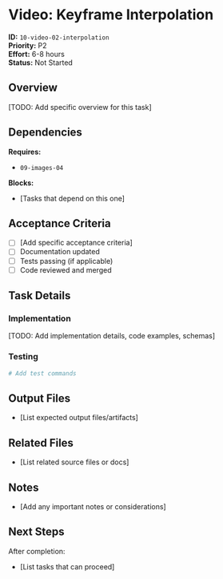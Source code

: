 # Video: Keyframe Interpolation

**ID:** `10-video-02-interpolation`  
**Priority:** P2  
**Effort:** 6-8 hours  
**Status:** Not Started

## Overview

[TODO: Add specific overview for this task]

## Dependencies

**Requires:**
- `09-images-04`

**Blocks:**
- [Tasks that depend on this one]

## Acceptance Criteria

- [ ] [Add specific acceptance criteria]
- [ ] Documentation updated
- [ ] Tests passing (if applicable)
- [ ] Code reviewed and merged

## Task Details

### Implementation

[TODO: Add implementation details, code examples, schemas]

### Testing

```bash
# Add test commands
```

## Output Files

- [List expected output files/artifacts]

## Related Files

- [List related source files or docs]

## Notes

- [Add any important notes or considerations]

## Next Steps

After completion:
- [List tasks that can proceed]
